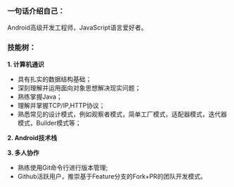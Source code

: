 ### 一句话介绍自己：

Android高级开发工程师，JavaScript语言爱好者。

### 技能树：

**1. 计算机通识**
- 具有扎实的数据结构基础；
- 深刻理解并运用面向对象思想解决现实问题；
- 熟练掌握Java；
- 理解并掌握TCP/IP,HTTP协议；
- 熟悉常见的设计模式，例如观察者模式，简单工厂模式，适配器模式，迭代器模式，Builder模式等；

**2. Android技术栈**

**3. 多人协作**
- 熟练使用Git命令行进行版本管理;
- Github活跃用户，推崇基于Feature分支的Fork+PR的团队开发模式。